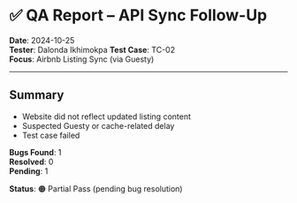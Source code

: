 # ✅ QA Report – API Sync Follow-Up

**Date**: 2024-10-25  
**Tester**: Dalonda Ikhimokpa 
**Test Case**: TC-02  
**Focus**: Airbnb Listing Sync (via Guesty)

---

## Summary

- Website did not reflect updated listing content  
- Suspected Guesty or cache-related delay  
- Test case failed

**Bugs Found**: 1  
**Resolved**: 0  
**Pending**: 1

**Status**: 🟠 Partial Pass (pending bug resolution)
